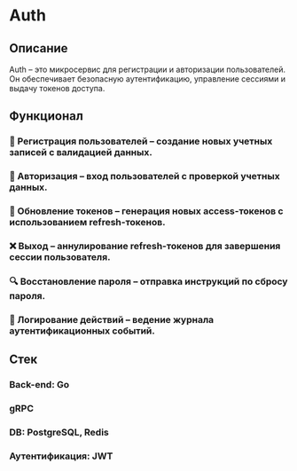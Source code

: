 # Auth
## Описание
Auth – это микросервис для регистрации и авторизации пользователей. Он обеспечивает безопасную аутентификацию, управление сессиями и выдачу токенов доступа.

## Функционал
### 🔐 Регистрация пользователей – создание новых учетных записей с валидацией данных.
### 🔑 Авторизация – вход пользователей с проверкой учетных данных.
### 🔄 Обновление токенов – генерация новых access-токенов с использованием refresh-токенов.
### ❌ Выход – аннулирование refresh-токенов для завершения сессии пользователя.
### 🔍 Восстановление пароля – отправка инструкций по сбросу пароля.
### 📜 Логирование действий – ведение журнала аутентификационных событий.

## Стек
### Back-end: Go
### gRPC
### DB: PostgreSQL, Redis
### Аутентификация: JWT